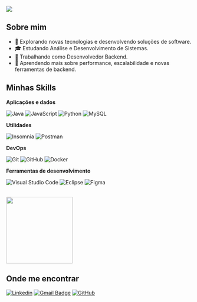 ![](https://komarev.com/ghpvc/?username=vinialves153&color=006bed)

## Sobre mim

- 🤔 Explorando novas tecnologias e desenvolvendo soluções de software.
- 🎓 Estudando Análise e Desenvolvimento de Sistemas.
- 💼 Trabalhando como Desenvolvedor Backend.
- 🌱 Aprendendo mais sobre performance, escalabilidade e novas ferramentas de backend.

## Minhas Skills

**Aplicações e dados**

![Java](https://img.shields.io/badge/-Java-333333?style=flat&logo=Java&logoColor=007396)
![JavaScript](https://img.shields.io/badge/-JavaScript-333333?style=flat&logo=javascript)
![Python](https://img.shields.io/badge/-Python-333333?style=flat&logo=python&logoColor=306998)
![MySQL](https://img.shields.io/badge/-MySQL-333333?style=flat&logo=mysql)

**Utilidades**

![Insomnia](https://img.shields.io/badge/-Insomnia-333333?style=flat&logo=insomnia)
![Postman](https://img.shields.io/badge/-Postman-333333?style=flat&logo=postman)

**DevOps**

![Git](https://img.shields.io/badge/-Git-333333?style=flat&logo=git)
![GitHub](https://img.shields.io/badge/-GitHub-333333?style=flat&logo=github)
![Docker](https://img.shields.io/badge/-Docker-333333?style=flat&logo=docker)

**Ferramentas de desenvolvimento**

![Visual Studio Code](https://img.shields.io/badge/-Visual%20Studio%20Code-333333?style=flat&logo=visual-studio-code&logoColor=007ACC)
![Eclipse](https://img.shields.io/badge/-Eclipse-333333?style=flat&logo=eclipse-ide&logoColor=2C2255)
![Figma](https://img.shields.io/badge/-Figma-333333?style=flat&logo=figma&logoColor=007ACC)

<br/>

<a href="https://github.com/vinialves153" title="Perfil do Vinicius">
  <img height="180em" src="https://github-readme-stats.vercel.app/api?username=vinialves153&theme=dracula&show_icons=true" />
</a>

## Onde me encontrar

[![Linkedin](https://img.shields.io/badge/-Vinicius%20Alves-blue?style=flat-square&logo=Linkedin&logoColor=white&link=https://www.linkedin.com/in/vinicius-alves-938578287/)](https://www.linkedin.com/in/vinicius-alves-938578287/)
[![Gmail Badge](https://img.shields.io/badge/-vinialvesalmeida377@gmail.com-006bed?style=flat-square&logo=Gmail&logoColor=white&link=mailto:vinialvesalmeida377@gmail.com)](mailto:vinialvesalmeida377@gmail.com)
[![GitHub](https://img.shields.io/github/followers/vinialves153?label=follow&style=social)](https://github.com/vinialves153)
